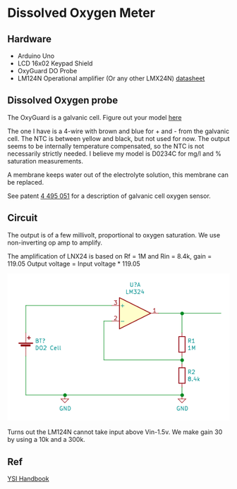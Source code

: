 # Dissolved Oxygen Meter

## Hardware
- Arduino Uno
- LCD 16x02 Keypad Shield
- OxyGuard DO Probe
- LM124N Operational amplifier (Or any other LMX24N) [datasheet](https://www.ti.com/lit/ds/symlink/lm324-n.pdf)

## Dissolved Oxygen probe
The OxyGuard is a galvanic cell. Figure out your model [here](https://www.oxyguard.dk/wp-content/uploads/2020/07/D02-Standard-Probe-brochure-GB-2020-07.pdf)

The one I have is a 4-wire with brown and blue for + and - from the galvanic cell. The NTC is between yellow and black, but not used for now. The output seems to be internally temperature compensated, so the NTC is not necessarily strictly needed. I believe my model is D0234C for mg/l and % saturation measurements.

A membrane keeps water out of the electrolyte solution, this membrane can be replaced.

See patent [4 495 051](https://patentimages.storage.googleapis.com/b0/aa/33/e8c414c19d55d3/US4495051.pdf) for a description of galvanic cell oxygen sensor.

## Circuit

The output is of a few millivolt, proportional to oxygen saturation. We use non-inverting op amp to amplify.

The amplification of LNX24 is based on Rf = 1M and Rin = 8.4k, gain = 119.05
Output voltage = Input voltage * 119.05

![schematic](img/schematic.png)

Turns out the LM124N cannot take input above Vin-1.5v. We make gain 30 by using a 10k and a 300k.


## Ref
[YSI Handbook](fondriest.com/pdf/ysi_do_handbook.pdf)